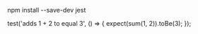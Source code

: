 npm install --save-dev jest

test('adds 1 + 2 to equal 3', () => {
  expect(sum(1, 2)).toBe(3);
});


